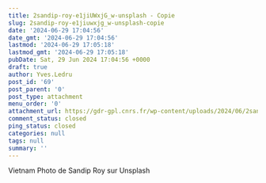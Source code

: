 ```yaml
---
title: 2sandip-roy-e1jiUWxjG_w-unsplash - Copie
slug: 2sandip-roy-e1jiuwxjg_w-unsplash-copie
date: '2024-06-29 17:04:56'
date_gmt: '2024-06-29 17:04:56'
lastmod: '2024-06-29 17:05:18'
lastmod_gmt: '2024-06-29 17:05:18'
pubDate: Sat, 29 Jun 2024 17:04:56 +0000
draft: true
author: Yves.Ledru
post_id: '69'
post_parent: '0'
post_type: attachment
menu_order: '0'
attachment_url: https://gdr-gpl.cnrs.fr/wp-content/uploads/2024/06/2sandip-roy-e1jiUWxjG_w-unsplash-Copie.jpg
comment_status: closed
ping_status: closed
categories: null
tags: null
summary: ''
---
```


Vietnam Photo de Sandip Roy sur Unsplash
